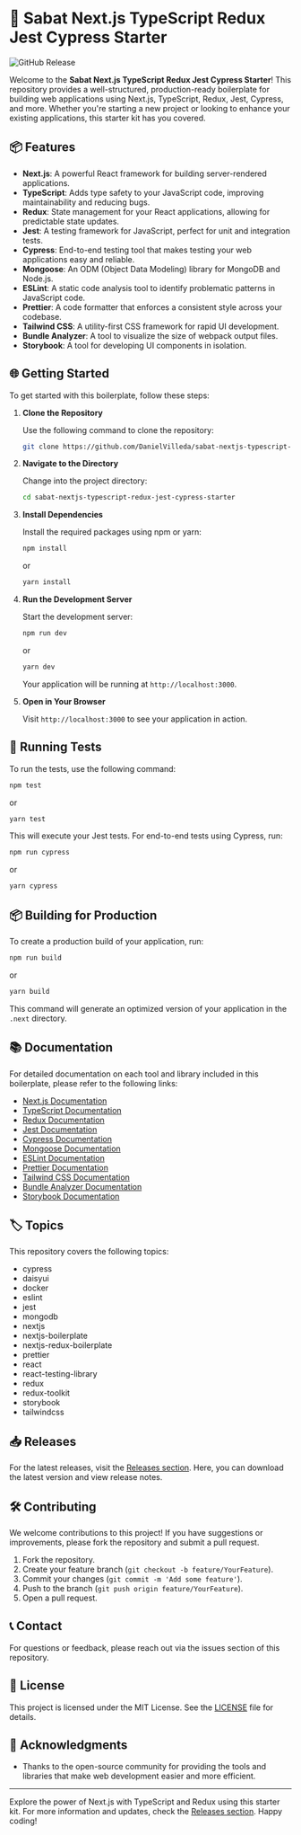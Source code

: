 # 🚀 Sabat Next.js TypeScript Redux Jest Cypress Starter

![GitHub Release](https://img.shields.io/badge/Release-v1.0.0-blue?style=flat-square&logo=github)

Welcome to the **Sabat Next.js TypeScript Redux Jest Cypress Starter**! This repository provides a well-structured, production-ready boilerplate for building web applications using Next.js, TypeScript, Redux, Jest, Cypress, and more. Whether you're starting a new project or looking to enhance your existing applications, this starter kit has you covered.

## 📦 Features

- **Next.js**: A powerful React framework for building server-rendered applications.
- **TypeScript**: Adds type safety to your JavaScript code, improving maintainability and reducing bugs.
- **Redux**: State management for your React applications, allowing for predictable state updates.
- **Jest**: A testing framework for JavaScript, perfect for unit and integration tests.
- **Cypress**: End-to-end testing tool that makes testing your web applications easy and reliable.
- **Mongoose**: An ODM (Object Data Modeling) library for MongoDB and Node.js.
- **ESLint**: A static code analysis tool to identify problematic patterns in JavaScript code.
- **Prettier**: A code formatter that enforces a consistent style across your codebase.
- **Tailwind CSS**: A utility-first CSS framework for rapid UI development.
- **Bundle Analyzer**: A tool to visualize the size of webpack output files.
- **Storybook**: A tool for developing UI components in isolation.

## 🌐 Getting Started

To get started with this boilerplate, follow these steps:

1. **Clone the Repository**

   Use the following command to clone the repository:

   ```bash
   git clone https://github.com/DanielVilleda/sabat-nextjs-typescript-redux-jest-cypress-starter.git
   ```

2. **Navigate to the Directory**

   Change into the project directory:

   ```bash
   cd sabat-nextjs-typescript-redux-jest-cypress-starter
   ```

3. **Install Dependencies**

   Install the required packages using npm or yarn:

   ```bash
   npm install
   ```

   or

   ```bash
   yarn install
   ```

4. **Run the Development Server**

   Start the development server:

   ```bash
   npm run dev
   ```

   or

   ```bash
   yarn dev
   ```

   Your application will be running at `http://localhost:3000`.

5. **Open in Your Browser**

   Visit `http://localhost:3000` to see your application in action.

## 🧪 Running Tests

To run the tests, use the following command:

```bash
npm test
```

or

```bash
yarn test
```

This will execute your Jest tests. For end-to-end tests using Cypress, run:

```bash
npm run cypress
```

or

```bash
yarn cypress
```

## 📦 Building for Production

To create a production build of your application, run:

```bash
npm run build
```

or

```bash
yarn build
```

This command will generate an optimized version of your application in the `.next` directory.

## 📚 Documentation

For detailed documentation on each tool and library included in this boilerplate, please refer to the following links:

- [Next.js Documentation](https://nextjs.org/docs)
- [TypeScript Documentation](https://www.typescriptlang.org/docs/)
- [Redux Documentation](https://redux.js.org/introduction/getting-started)
- [Jest Documentation](https://jestjs.io/docs/getting-started)
- [Cypress Documentation](https://docs.cypress.io/guides/overview/why-cypress)
- [Mongoose Documentation](https://mongoosejs.com/docs/)
- [ESLint Documentation](https://eslint.org/docs/user-guide/getting-started)
- [Prettier Documentation](https://prettier.io/docs/en/index.html)
- [Tailwind CSS Documentation](https://tailwindcss.com/docs)
- [Bundle Analyzer Documentation](https://github.com/webpack-contrib/webpack-bundle-analyzer)
- [Storybook Documentation](https://storybook.js.org/docs/react/get-started/introduction)

## 🏷️ Topics

This repository covers the following topics:

- cypress
- daisyui
- docker
- eslint
- jest
- mongodb
- nextjs
- nextjs-boilerplate
- nextjs-redux-boilerplate
- prettier
- react
- react-testing-library
- redux
- redux-toolkit
- storybook
- tailwindcss

## 📥 Releases

For the latest releases, visit the [Releases section](https://github.com/DanielVilleda/sabat-nextjs-typescript-redux-jest-cypress-starter/releases). Here, you can download the latest version and view release notes.

## 🛠️ Contributing

We welcome contributions to this project! If you have suggestions or improvements, please fork the repository and submit a pull request. 

1. Fork the repository.
2. Create your feature branch (`git checkout -b feature/YourFeature`).
3. Commit your changes (`git commit -m 'Add some feature'`).
4. Push to the branch (`git push origin feature/YourFeature`).
5. Open a pull request.

## 📞 Contact

For questions or feedback, please reach out via the issues section of this repository. 

## 📄 License

This project is licensed under the MIT License. See the [LICENSE](LICENSE) file for details.

## 🌟 Acknowledgments

- Thanks to the open-source community for providing the tools and libraries that make web development easier and more efficient.

---

Explore the power of Next.js with TypeScript and Redux using this starter kit. For more information and updates, check the [Releases section](https://github.com/DanielVilleda/sabat-nextjs-typescript-redux-jest-cypress-starter/releases). Happy coding!